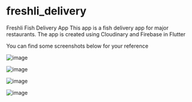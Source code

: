 # freshli_delivery

Freshli Fish Delivery App
This app is a fish delivery app for major restaurants.
The app is created using Cloudinary and Firebase in Flutter

You can find some screenshots below for your reference

![image](https://user-images.githubusercontent.com/47142325/218735522-cfb6facd-4596-4f27-92c9-19a2853fdfb5.png)

![image](https://user-images.githubusercontent.com/47142325/218735695-f6762583-aee1-473c-8904-3b5b26f0f2e2.png)

![image](https://user-images.githubusercontent.com/47142325/218735728-9347667a-51e1-44a7-a5cb-d7552558440b.png)

![image](https://user-images.githubusercontent.com/47142325/218735762-699a3439-43e1-4799-90b7-32a737bb3694.png)


